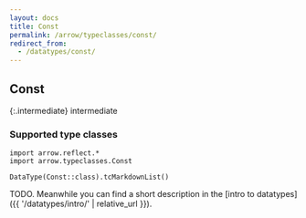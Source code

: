 ```yaml
---
layout: docs
title: Const
permalink: /arrow/typeclasses/const/
redirect_from:
  - /datatypes/const/
---
```


## Const

{:.intermediate}
intermediate

### Supported type classes

```kotlin:ank:replace
import arrow.reflect.*
import arrow.typeclasses.Const

DataType(Const::class).tcMarkdownList()
```

TODO. Meanwhile you can find a short description in the [intro to datatypes]({{ '/datatypes/intro/' | relative_url }}).
